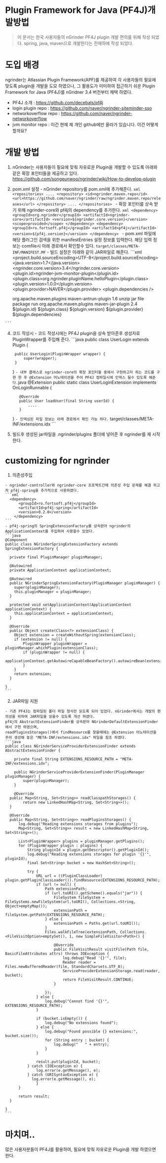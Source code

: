 Plugin Framework for Java (PF4J)개발방법
=====================================

>이 문서는 한국 사용자들의 nGrinder PF4J plugin 개발 편의를 위해 작성 되었다.
>spring, java, maven으로 개발한다는 전재하에 작성 되었다.

도입 배경
=======
ngrinder는 Atlassian Plugin Framework(APF)를 제공하여
각 사용자들의 필요에 맞도록 plugin을 개발을 도모 하였으나,
그 활용도가 미미하여 접근하기 쉬운 Plugin Framework for Java (PF4J)를 nGridner 3.4 버전부터 채택 하였다.

* PF4J 소개 : https://github.com/decebals/pf4j
* login plugin repo : https://github.com/naver/ngrinder-siteminder-sso
* networkoverflow repo : https://github.com/naver/ngrinder-networkoverflow
* jvm monitor repo : 이건 현재 제 개인 github에만 올라가 있습니다. 이건 어떻게 할까요?

개발 방법
======

  1. nGrinder는 사용자들이 필요에 맞춰 자유로운 Plugin을 개발할 수 있도록 아래와 같은 확장 포인터들을 제공하고 있다.
 https://github.com/songeunwoo/ngrinder/wiki/How-to-develop-plugin

  2. pom.xml 설정
    - nGrinder repository를 pom.xml에 추가해준다.
    ```xml
      <repositories>
          ....
          <repository>
              <id>ngrinder.maven.repo</id>
              <url>https://github.com/naver/ngrinder/raw/ngrinder.maven.repo/releases</url>
          </repository>
          ....
      </repositories>
    ```
    - 확장 포인터를 상속 받기 위해 ngrinder-core와 pf4j의 dependency를 추가한다.
    ```xml
      <dependency>
          <groupId>org.ngrinder</groupId>
          <artifactId>ngrinder-core</artifactId>
          <version>${ngrinder.core.version}</version>
          <scope>provided</scope>
      </dependency>
      <dependency>
          <groupId>ro.fortsoft.pf4j</groupId>
          <artifactId>pf4j</artifactId>
          <version>${pf4j.version}</version>
      </dependency>
    ```
    - pom.xml 파일에 해당 플러그인 검색을 위한 manifestEntries 설정 정보를 입력한다. 해당 입력 정보는 comfile시 아래 경로에서 확인할수 있다.
    ```
    target/classes/META-INF/MANIFEST.MF
    ```
    - 빌드 설정은 아래와 같이 JAR파일로 해준다.
    ```xml
      <properties>
          <project.build.sourceEncoding>UTF-8</project.build.sourceEncoding>
          <java.version>1.7</java.version>
          <ngrinder.core.version>3.4</ngrinder.core.version>
          <plugin.id>ngrinder-jvm-monitor-plugin</plugin.id>
          <plugin.class>org.ngrinder.pluginName.helloPlugin</plugin.class>
          <plugin.version>1.0.0</plugin.version>
          <plugin.provider>NAVER</plugin.provider>
          <plugin.dependencies />
      </properties>

      <build>
          <plugins>
              <plugin>
                  <groupId>org.apache.maven.plugins</groupId>
                  <artifactId>maven-antrun-plugin</artifactId>
                  <version>1.6</version>
                  <executions>
                      <execution>
                          <id>unzip jar file</id>
                          <phase>package</phase>
                          <configuration>
                              <target>
                                  <unzip src="target/${artifactId}-${version}.${packaging}" dest="target/classes" />
                              </target>
                          </configuration>
                          <goals>
                              <goal>run</goal>
                          </goals>
                      </execution>
                  </executions>
              </plugin>
              <plugin>
                  <groupId>org.apache.maven.plugins</groupId>
                  <artifactId>maven-jar-plugin</artifactId>
                  <version>2.4</version>
                  <configuration>
                      <archive>
                          <manifestEntries>
                              <Plugin-Id>${plugin.id}</Plugin-Id>
                              <Plugin-Class>${plugin.class}</Plugin-Class>
                              <Plugin-Version>${plugin.version}</Plugin-Version>
                              <Plugin-Provider>${plugin.provider}</Plugin-Provider>
                              <Plugin-Dependencies>${plugin.dependencies}</Plugin-Dependencies>
                          </manifestEntries>
                      </archive>
                  </configuration>
              </plugin>
          </plugins>
      </build>
    ```

  4. 코드 작성시
    - 코드 작성시에는 PF4J plugin을 상속 받아준후 생성자로 PluginWrapper를 주입해 준다.
    ```java
      public class UserLogin extends Plugin {

          public UserLogin(PluginWrapper wrapper) {
              super(wrapper);
          }

      }
    ```
    - 내부 클레스로 ngrinder-core의 확장 포인터들 중에서 구현하고자 하는 코드를 구현 한 후 @Extension 어노테이션을 주어 PF4J 컴파일시에 인덱스 될수 있도록 해준다.
    ```java
        @Extension
        public static class UserLoginExtension implements OnLoginRunnable {

            @Override
            public User loadUser(final String userId) {
                ....
            }

        }
    ```
    - 인덱싱된 파일 정보는 아래 경로에서 확인 가능 하다.
    ```
    target/classes/META-INF/extensions.idx
    ```

  5. 빌드후 생성된 jar파일을 .ngrinder/plugins 폴더에 넣어준 후 ngrinder를 재 시작 한다.


customizing for ngrinder
========================
  1. 의존성주입

    - ngrinder-controller와 ngrinder-core 프로젝트간에 의존성 주입 문제를 해결 하고자 pf4j-spring을 추가적으로 사용하였다.
    ```xml
      <dependency>
          <groupId>ro.fortsoft.pf4j</groupId>
          <artifactId>pf4j-spring</artifactId>
          <version>0.2.0</version>
  		</dependency>
    ```
    - pf4j-spring의 SpringExtensionFactory를 상속받아 ngrinder의 ApplicationContext를 주입하여 사용할수 있었다.
    ```java
    @Component
    public class NGrinderSpringExtensionFactory extends SpringExtensionFactory {

      private final PluginManager pluginManager;

      @Autowired
      private ApplicationContext applicationContext;

      @Autowired
      public NGrinderSpringExtensionFactory(PluginManager pluginManager) {
      	super(pluginManager);
      	this.pluginManager = pluginManager;
      }

      protected void setApplicationContext(ApplicationContext applicationContext) {
      	this.applicationContext = applicationContext;
      }

      @Override
      public Object create(Class<?> extensionClass) {
      	Object extension = createWithoutSpring(extensionClass);
      	if (extension != null) {
      		PluginWrapper pluginWrapper = pluginManager.whichPlugin(extensionClass);
      		if (pluginWrapper != null) {
              applicationContext.getAutowireCapableBeanFactory().autowireBean(extension);
      		}
      	}
      	return extension;
      }

    }
    ```

  2. JAR파일 지원

    - 기존 PF4J는 컴파일된 폴더 파일 형식만 읽도록 되어 있었다. nGrinder에서는 개발의 편의성을 위하여 JAR파일을 읽을수 있도록 개선 하였다.
    pf4j의 AbstractExtensionFinder를 상속받아 NGrinderDefaultExtensionFinder에서 구현 하였으며,
    readPluginsStorages()에서 findResource를 찾을때에는 @Extension 어노테이션을 주어 생성해 놓은 "META-INF/extensions.idx" 파일을 참조 하였다.
    ```java
    public class NGrinderServiceProviderExtensionFinder extends AbstractExtensionFinder {

    	private final String EXTENSIONS_RESOURCE_PATH = "META-INF/extensions.idx";

    	public NGrinderServiceProviderExtensionFinder(PluginManager pluginManager) {
    		super(pluginManager);
    	}

    	@Override
      public Map<String, Set<String>> readClasspathStorages() {
  		    return new LinkedHashMap<String, Set<String>>();
      }

      @Override
      public Map<String, Set<String>> readPluginsStorages() {
          log.debug("Reading extensions storages from plugins");
          Map<String, Set<String>> result = new LinkedHashMap<String, Set<String>>();

          List<PluginWrapper> plugins = pluginManager.getPlugins();
          for (PluginWrapper plugin : plugins) {
              String pluginId = plugin.getDescriptor().getPluginId();
              log.debug("Reading extensions storages for plugin '{}'", pluginId);
              final Set<String> bucket = new HashSet<String>();

              try {
                  URL url = ((PluginClassLoader) plugin.getPluginClassLoader()).findResource(EXTENSIONS_RESOURCE_PATH);
                  if (url != null) {
                      Path extensionPath;
                      if (url.toURI().getScheme().equals("jar")) {
                          FileSystem fileSystem = FileSystems.newFileSystem(url.toURI(), Collections.<String, Object>emptyMap());
                          extensionPath = fileSystem.getPath(EXTENSIONS_RESOURCE_PATH);
                      } else {
                          extensionPath = Paths.get(url.toURI());
                      }
                      Files.walkFileTree(extensionPath, Collections.<FileVisitOption>emptySet(), 1, new SimpleFileVisitor<Path>() {

                          @Override
                          public FileVisitResult visitFile(Path file, BasicFileAttributes attrs) throws IOException {
                              log.debug("Read '{}'", file);
                              Reader reader = Files.newBufferedReader(file, StandardCharsets.UTF_8);
                              ServiceProviderExtensionStorage.read(reader, bucket);
                              return FileVisitResult.CONTINUE;
                          }

                      });
                  } else {
                      log.debug("Cannot find '{}'", EXTENSIONS_RESOURCE_PATH);
                  }

                  if (bucket.isEmpty()) {
                      log.debug("No extensions found");
                  } else {
                      log.debug("Found possible {} extensions:", bucket.size());
                      for (String entry : bucket) {
                          log.debug("   " + entry);
                      }
                  }

                  result.put(pluginId, bucket);
              } catch (IOException e) {
                  log.error(e.getMessage(), e);
              } catch (URISyntaxException e) {
              	log.error(e.getMessage(), e);
  			      }
          }

          return result;
      }

    }
    ```


마치며..
====

많은 사용자분들이 PF4J를 활용하여, 필요에 맞춰 자유로운 Plugin을 개발 하였으면 한다.
